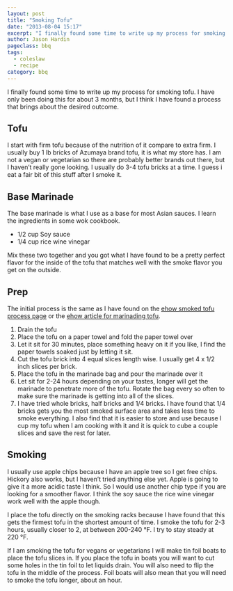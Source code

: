 ```yaml
---
layout: post
title: "Smoking Tofu"
date: "2013-08-04 15:17"
excerpt: "I finally found some time to write up my process for smoking tofu. I have only been doing this for about 3 months, but I think I have found a process that brings about the desired outcome."
author: Jason Hardin
pageclass: bbq
tags:
  - coleslaw
  - recipe
category: bbq
---
```

I finally found some time to write up my process for smoking tofu. I have only been doing this for about 3 months, but I think I have found a process that brings about the desired outcome.

## Tofu

I start with firm tofu because of the nutrition of it compare to extra firm. I usually buy 1 lb bricks of Azumaya brand tofu, it is what my store has. I am not a vegan or vegetarian so there are probably better brands out there, but I haven’t really gone looking. I usually do 3-4 tofu bricks at a time. I guess i eat a fair bit of this stuff after I smoke it.

## Base Marinade

The base marinade is what I use as a base for most Asian sauces. I learn the ingredients in some wok cookbook.

- 1/2 cup Soy sauce
- 1/4 cup rice wine vinegar

Mix these two together and you got what I have found to be a pretty perfect flavor for the inside of the tofu that matches well with the smoke flavor you get on the outside.

## Prep

The initial process is the same as I have found on the [ehow smoked tofu process page](http://www.ehow.com/how_8072314_smoke-tofu.html) or the [ehow article for marinading tofu](http://www.ehow.com/how_4750031_marinate-tofu.html).

1. Drain the tofu
1. Place the tofu on a paper towel and fold the paper towel over
1. Let it sit for 30 minutes, place something heavy on it if you like, I find the paper towels soaked just by letting it sit.
1. Cut the tofu brick into 4 equal slices length wise. I usually get 4 x 1/2 inch slices per brick.
1. Place the tofu in the marinade bag and pour the marinade over it
1. Let sit for 2-24 hours depending on your tastes, longer will get the marinade to penetrate more of the tofu. Rotate the bag every so often to make sure the marinade is getting into all of the slices.
1. I have tried whole bricks, half bricks and 1/4 bricks. I have found that 1/4 bricks gets you the most smoked surface area and takes less time to smoke everything. I also find that it is easier to store and use because I cup my tofu when I am cooking with it and it is quick to cube a couple slices and save the rest for later.

## Smoking

I usually use apple chips because I have an apple tree so I get free chips. Hickory also works, but I haven’t tried anything else yet. Apple is going to give it a more acidic taste I think. So I would use another chip type if you are looking for a smoother flavor. I think the soy sauce the rice wine vinegar work well with the apple though.

I place the tofu directly on the smoking racks because I have found that this gets the firmest tofu in the shortest amount of time. I smoke the tofu for 2-3 hours, usually closer to 2, at between 200-240 °F. I try to stay steady at 220 °F.

If I am smoking the tofu for vegans or vegetarians I will make tin foil boats to place the tofu slices in. If you place the tofu in boats you will want to cut some holes in the tin foil to let liquids drain. You will also need to flip the tofu in the middle of the process. Foil boats will also mean that you will need to smoke the tofu longer, about an hour.
